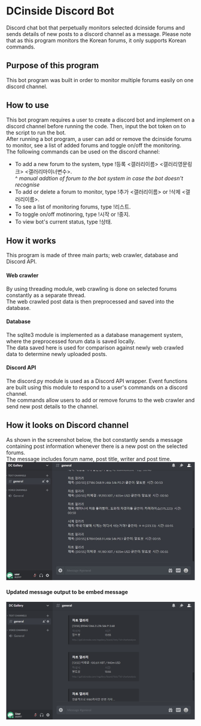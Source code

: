 # DCinside Discord Bot
Discord chat bot that perpetually monitors selected dcinside forums and sends details of new posts to a discord channel as a message.
Please note that as this program monitors the Korean forums, it only supports Korean commands. 

## Purpose of this program
This bot program was built in order to monitor multiple forums easily on one discord channel.

## How to use
This bot program requires a user to create a discord bot and implement on a discord channel before running the code.
Then, input the bot token on to the script to run the bot.<br>
After running a bot program, a user can add or remove the dcinside forums to monitor, see a list of added forums and toggle on/off the monitoring.<br>
The following commands can be used on the discord channel:<br>
- To add a new forum to the system, type !등록 <갤러리이름> <갤러리영문링크> <갤러리마이너변수>.
<br>  ^ <i>manual addtion of forum to the bot system in case the bot doesn't recognise</i>
- To add or delete a forum to monitor, type !추가 <갤러리이름> or !삭제 <갤러리이름>.
- To see a list of monitoring forums, type !리스트.
- To toggle on/off motinoring, type !시작 or !중지.
- To view bot's current status, type !상태.

## How it works
This program is made of three main parts; web crawler, database and Discord API.

#### Web crawler
By using threading module, web crawling is done on selected forums constantly as a separate thread.<br>
The web crawled post data is then preprocessed and saved into the database.

#### Database
The sqlite3 module is implemented as a database management system, where the preprocessed forum data is saved locally.<br>
The data saved here is used for comparison against newly web crawled data to determine newly uploaded posts.

#### Discord API
The discord.py module is used as a Discord API wrapper. Event functions are built using this module to respond to a user's commands on a discord channel. <br>
The commands allow users to add or remove forums to the web crawler and send new post details to the channel.

## How it looks on Discord channel
As shown in the screenshot below, the bot constantly sends a message containing post information whenever there is a new post on the selected forums. <br>
The message includes forum name, post title, writer and post time. <br>
![alt text](https://github.com/anonydev003/DC_Discord/raw/master/sample.jpg) <br>
#### Updated message output to be embed message <br>
![alt text](https://github.com/anonydev003/DC_Discord/raw/master/dcbotsample.png)
